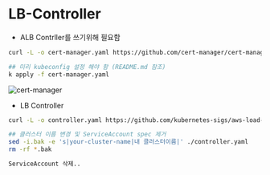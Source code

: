 # LB-Controller

- ALB Contrller를 쓰기위해 필요함

```sh
curl -L -o cert-manager.yaml https://github.com/cert-manager/cert-manager/releases/download/v1.15.1/cert-manager.yaml

## 미리 kubeconfig 설정 해야 함 (README.md 참조)
k apply -f cert-manager.yaml
```

![cert-manager](../public/2.png)

- LB Controller

```sh
curl -L -o controller.yaml https://github.com/kubernetes-sigs/aws-load-balancer-controller/releases/download/v2.4.4/v2_4_4_full.yaml

## 클러스터 이름 변경 및 ServiceAccount spec 제거
sed -i.bak -e 's|your-cluster-name|내 클러스터이름|' ./controller.yaml
rm -rf *.bak

ServiceAccount 삭제..
```